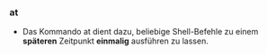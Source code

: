 ### at

* Das Kommando at dient dazu, beliebige Shell-Befehle zu einem **späteren** Zeitpunkt **einmalig** ausführen zu lassen.










